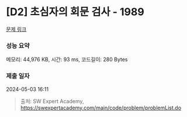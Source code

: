 # [D2] 초심자의 회문 검사 - 1989 

[문제 링크](https://swexpertacademy.com/main/code/problem/problemDetail.do?contestProbId=AV5PyTLqAf4DFAUq) 

### 성능 요약

메모리: 44,976 KB, 시간: 93 ms, 코드길이: 280 Bytes

### 제출 일자

2024-05-03 16:11



> 출처: SW Expert Academy, https://swexpertacademy.com/main/code/problem/problemList.do
